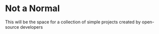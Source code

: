 # Not a Normal

This will be the space for a collection of simple projects created by open-source developers
